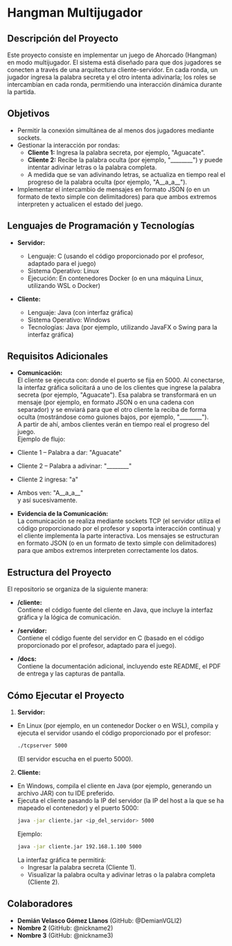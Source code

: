 # Hangman Multijugador

## Descripción del Proyecto

Este proyecto consiste en implementar un juego de Ahorcado (Hangman) en modo multijugador. El sistema está diseñado para que dos jugadores se conecten a través de una arquitectura cliente-servidor. En cada ronda, un jugador ingresa la palabra secreta y el otro intenta adivinarla; los roles se intercambian en cada ronda, permitiendo una interacción dinámica durante la partida.

## Objetivos

- Permitir la conexión simultánea de al menos dos jugadores mediante sockets.
- Gestionar la interacción por rondas:
  - **Cliente 1:** Ingresa la palabra secreta, por ejemplo, "Aguacate".
  - **Cliente 2:** Recibe la palabra oculta (por ejemplo, "________") y puede intentar adivinar letras o la palabra completa.
  - A medida que se van adivinando letras, se actualiza en tiempo real el progreso de la palabra oculta (por ejemplo, "A__a_a__").
- Implementar el intercambio de mensajes en formato JSON (o en un formato de texto simple con delimitadores) para que ambos extremos interpreten y actualicen el estado del juego.

## Lenguajes de Programación y Tecnologías

- **Servidor:**  
  - Lenguaje: C (usando el código proporcionado por el profesor, adaptado para el juego)  
  - Sistema Operativo: Linux  
  - Ejecución: En contenedores Docker (o en una máquina Linux, utilizando WSL o Docker)

- **Cliente:**  
  - Lenguaje: Java (con interfaz gráfica)  
  - Sistema Operativo: Windows  
  - Tecnologías: Java (por ejemplo, utilizando JavaFX o Swing para la interfaz gráfica)

## Requisitos Adicionales

- **Comunicación:**  
  El cliente se ejecuta con:
  <cliente ejecutable> <ip> <puerto>
donde el puerto se fija en 5000. Al conectarse, la interfaz gráfica solicitará a uno de los clientes que ingrese la palabra secreta (por ejemplo, "Aguacate"). Esa palabra se transformará en un mensaje (por ejemplo, en formato JSON o en una cadena con separador) y se enviará para que el otro cliente la reciba de forma oculta (mostrándose como guiones bajos, por ejemplo, "________").  
A partir de ahí, ambos clientes verán en tiempo real el progreso del juego.  
Ejemplo de flujo:
- Cliente 1 – Palabra a dar: "Aguacate"  
- Cliente 2 – Palabra a adivinar: "________"  
- Cliente 2 ingresa: "a"  
- Ambos ven: "A__a_a__"  
y así sucesivamente.

- **Evidencia de la Comunicación:**  
La comunicación se realiza mediante sockets TCP (el servidor utiliza el código proporcionado por el profesor y soporta interacción continua) y el cliente implementa la parte interactiva. Los mensajes se estructuran en formato JSON (o en un formato de texto simple con delimitadores) para que ambos extremos interpreten correctamente los datos.

## Estructura del Proyecto

El repositorio se organiza de la siguiente manera:

- **/cliente:**  
Contiene el código fuente del cliente en Java, que incluye la interfaz gráfica y la lógica de comunicación.

- **/servidor:**  
Contiene el código fuente del servidor en C (basado en el código proporcionado por el profesor, adaptado para el juego).

- **/docs:**  
Contiene la documentación adicional, incluyendo este README, el PDF de entrega y las capturas de pantalla.

## Cómo Ejecutar el Proyecto

1. **Servidor:**  
 - En Linux (por ejemplo, en un contenedor Docker o en WSL), compila y ejecuta el servidor usando el código proporcionado por el profesor:
   ```bash
   ./tcpserver 5000
   ```
   (El servidor escucha en el puerto 5000).

2. **Cliente:**  
 - En Windows, compila el cliente en Java (por ejemplo, generando un archivo JAR) con tu IDE preferido.
 - Ejecuta el cliente pasando la IP del servidor (la IP del host a la que se ha mapeado el contenedor) y el puerto 5000:
   ```bash
   java -jar cliente.jar <ip_del_servidor> 5000
   ```
   Ejemplo:
   ```bash
   java -jar cliente.jar 192.168.1.100 5000
   ```
   La interfaz gráfica te permitirá:
   - Ingresar la palabra secreta (Cliente 1).
   - Visualizar la palabra oculta y adivinar letras o la palabra completa (Cliente 2).

## Colaboradores

- **Demián Velasco Gómez Llanos** (GitHub: @DemianVGLl2)  
- **Nombre 2** (GitHub: @nickname2)  
- **Nombre 3** (GitHub: @nickname3)
